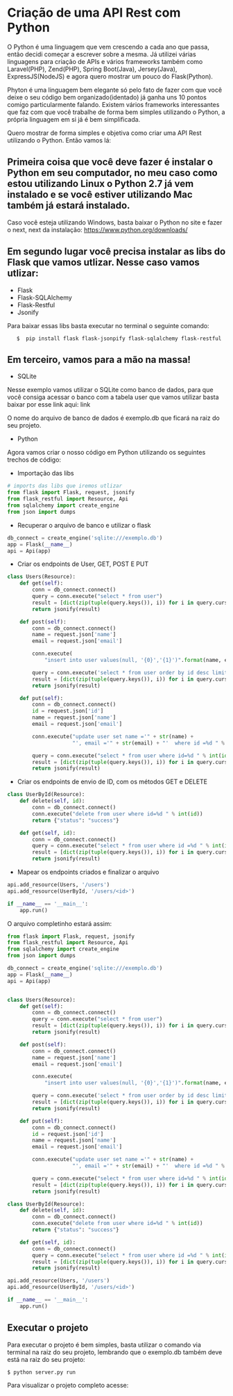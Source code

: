 Criação de uma API Rest com Python
===

O Python é uma linguagem que vem crescendo a cada ano que passa, então decidi começar a escrever sobre a mesma. Já utilizei várias linguagens para criação de APIs e vários frameworks também como Laravel(PHP), Zend(PHP), Spring Boot(Java), Jersey(Java), ExpressJS(NodeJS) e agora quero mostrar um pouco do Flask(Python).

Phyton é uma linguagem bem elegante só pelo fato de fazer com que você deixe o seu código bem organizado(identado) já ganha uns 10 pontos comigo particularmente falando. Existem vários frameworks interessantes que faz com que você trabalhe de forma bem simples utilizando o Python, a própria linguagem em si já é bem simplificada.

Quero mostrar de forma simples e objetiva como criar uma API Rest utilizando o Python. Então vamos lá:

Primeira coisa que você deve fazer é instalar o Python em seu computador, no meu caso como estou utilizando Linux o Python 2.7 já vem instalado e se você estiver utilizando Mac também já estará instalado.
--
Caso você esteja utilizando Windows, basta baixar o Python no site e fazer o next, next da instalação:
https://www.python.org/downloads/

Em segundo lugar você precisa instalar as libs do Flask que vamos utlizar. Nesse caso vamos utlizar: 
---

  * Flask
  * Flask-SQLAlchemy
  * Flask-Restful
  * Jsonify 

Para baixar essas libs basta executar no terminal o seguinte comando:

~~~
   $  pip install flask flask-jsonpify flask-sqlalchemy flask-restful
~~~

Em terceiro, vamos para a mão na massa!
---

* SQLite

Nesse exemplo vamos utilizar o SQLite como banco de dados, para que você consiga acessar o banco com a tabela user que vamos utilizar basta baixar por esse link aqui: link

O nome do arquivo de banco de dados é exemplo.db que ficará na raiz do seu projeto.

* Python

Agora vamos criar o nosso código em Python utilizando os seguintes trechos de código:

* Importação das libs  
~~~python
# imports das libs que iremos utlizar
from flask import Flask, request, jsonify
from flask_restful import Resource, Api
from sqlalchemy import create_engine
from json import dumps
~~~

* Recuperar o arquivo de banco e utilizar o flask

~~~python
db_connect = create_engine('sqlite:///exemplo.db')
app = Flask(__name__)
api = Api(app)
~~~

* Criar os endpoints de User, GET, POST E PUT

~~~python
class Users(Resource):
    def get(self):
        conn = db_connect.connect()
        query = conn.execute("select * from user")
        result = [dict(zip(tuple(query.keys()), i)) for i in query.cursor]
        return jsonify(result)

    def post(self):
        conn = db_connect.connect()
        name = request.json['name']
        email = request.json['email']

        conn.execute(
            "insert into user values(null, '{0}','{1}')".format(name, email))

        query = conn.execute('select * from user order by id desc limit 1')
        result = [dict(zip(tuple(query.keys()), i)) for i in query.cursor]
        return jsonify(result)

    def put(self):
        conn = db_connect.connect()
        id = request.json['id']
        name = request.json['name']
        email = request.json['email']

        conn.execute("update user set name ='" + str(name) +
                     "', email ='" + str(email) + "'  where id =%d " % int(id))

        query = conn.execute("select * from user where id=%d " % int(id))
        result = [dict(zip(tuple(query.keys()), i)) for i in query.cursor]
        return jsonify(result)
~~~

* Criar os endpoints de envio de ID, com os métodos GET e DELETE

~~~python
class UserById(Resource):
    def delete(self, id):
        conn = db_connect.connect()
        conn.execute("delete from user where id=%d " % int(id))
        return {"status": "success"}

    def get(self, id):
        conn = db_connect.connect()
        query = conn.execute("select * from user where id =%d " % int(id))
        result = [dict(zip(tuple(query.keys()), i)) for i in query.cursor]
        return jsonify(result)
~~~

* Mapear os endpoints criados e finalizar o arquivo

~~~python
api.add_resource(Users, '/users') 
api.add_resource(UserById, '/users/<id>') 

if __name__ == '__main__':
    app.run()
~~~

O arquivo completinho estará assim:

~~~python
from flask import Flask, request, jsonify
from flask_restful import Resource, Api
from sqlalchemy import create_engine
from json import dumps

db_connect = create_engine('sqlite:///exemplo.db')
app = Flask(__name__)
api = Api(app)


class Users(Resource):
    def get(self):
        conn = db_connect.connect()
        query = conn.execute("select * from user")
        result = [dict(zip(tuple(query.keys()), i)) for i in query.cursor]
        return jsonify(result)

    def post(self):
        conn = db_connect.connect()
        name = request.json['name']
        email = request.json['email']

        conn.execute(
            "insert into user values(null, '{0}','{1}')".format(name, email))

        query = conn.execute('select * from user order by id desc limit 1')
        result = [dict(zip(tuple(query.keys()), i)) for i in query.cursor]
        return jsonify(result)

    def put(self):
        conn = db_connect.connect()
        id = request.json['id']
        name = request.json['name']
        email = request.json['email']

        conn.execute("update user set name ='" + str(name) +
                     "', email ='" + str(email) + "'  where id =%d " % int(id))

        query = conn.execute("select * from user where id=%d " % int(id))
        result = [dict(zip(tuple(query.keys()), i)) for i in query.cursor]
        return jsonify(result)

class UserById(Resource):
    def delete(self, id):
        conn = db_connect.connect()
        conn.execute("delete from user where id=%d " % int(id))
        return {"status": "success"}

    def get(self, id):
        conn = db_connect.connect()
        query = conn.execute("select * from user where id =%d " % int(id))
        result = [dict(zip(tuple(query.keys()), i)) for i in query.cursor]
        return jsonify(result)

api.add_resource(Users, '/users') 
api.add_resource(UserById, '/users/<id>') 

if __name__ == '__main__':
    app.run()

~~~
Executar o projeto
---

Para executar o projeto é bem simples, basta utilizar o comando via terminal na raiz do seu projeto, lembrando que o exemplo.db também deve está na raiz do seu projeto:

~~~
$ python server.py run
~~~

Para visualizar o projeto completo acesse:




